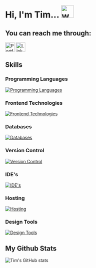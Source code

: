 # Hi, I'm Tim... <img src="https://user-images.githubusercontent.com/72663882/171687151-bb31c996-c9d2-49c8-b593-734946893b23.gif" alt="waving hand gif" aria-hidden="true" width="40" />

## You can reach me through:
<a href="https://www.timbaines.dev/" target="_blank" title="Portfolio"><img alt="Portfolio Site"  src="https://img.shields.io/badge/website-f59042?style=for-the-badge&logo=About.me&logoColor=white" height="30" align="center"/></a> <a href="https://www.linkedin.com/in/tim-baines-dev/"><img  alt="LinkedIn" title="LinkedIn" src="https://img.shields.io/static/v1?message=LinkedIn&logo=linkedin&label=&color=0077B5&logoColor=white&labelColor=&style=for-the-badge" height="30" align="center" /></a> 

## Skills

### Programming Languages
[![Programming Languages](https://skillicons.dev/icons?i=js,&perline=3)](https://skillicons.dev)
### Frontend Technologies
[![Frontend Technologies](https://skillicons.dev/icons?i=html,css,bootstrap,nextjs,react,vite,tailwind,sass,wordpress,jquery,&perline=6)](https://skillicons.dev)
### Databases
[![Databases](https://skillicons.dev/icons?i=firebase,supabase,&perline=3)](https://skillicons.dev)
### Version Control
[![Version Control](https://skillicons.dev/icons?i=git,github,&perline=3)](https://skillicons.dev) 
### IDE's
[![IDE's](https://skillicons.dev/icons?i=webstorm,phpstorm,&perline=3)](https://skillicons.dev)
### Hosting
[![Hosting](https://skillicons.dev/icons?i=netlify,vercel,&perline=3)](https://skillicons.dev)
### Design Tools
[![Design Tools](https://skillicons.dev/icons?i=figma,ps,ai,&perline=3)](https://skillicons.dev)

## My Github Stats
![Tim's GitHub stats](https://github-readme-stats.vercel.app/api?username=timbaines&show_icons=true&theme=dark)

<!--

## Hi there 👋
**Timbaines/Timbaines** is a ✨ _special_ ✨ repository because its `README.md` (this file) appears on your GitHub profile.

Here are some ideas to get you started:

- 🔭 I’m currently working on ...
- 🌱 I’m currently learning ...
- 👯 I’m looking to collaborate on ...
- 🤔 I’m looking for help with ...
- 💬 Ask me about ...
- 📫 How to reach me: ...
- 😄 Pronouns: ...
- ⚡ Fun fact: ...
-->
